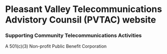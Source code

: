 # Pleasant Valley Telecommunications Advistory Counsil (PVTAC) website
### Supporting Community Telecommunications Activities
A 501(c)(3) Non-profit Public Benefit Corporation
